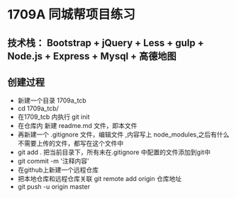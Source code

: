 # 1709A 同城帮项目练习

## 技术栈： Bootstrap + jQuery + Less + gulp + Node.js + Express + Mysql + 高德地图

 
## 创建过程
* 新建一个目录 1709a_tcb
* cd 1709a_tcb/
* 在1709_tcb 内执行  git init
* 在仓库内 新建 readme.md 文件，即本文件
* 再新建一个 .gitignore 文件，编辑文件 ,内容写上 node_modules,之后有什么不需要上传的文件，都写在这个文件中
* git add .  把当前目录下，所有未在.gitignore 中配置的文件添加到git中
* git commit -m '注释内容'
* 在github上新建一个远程仓库
* 把本地仓库和远程仓库关联   git remote add origin 仓库地址
* git push -u origin master


